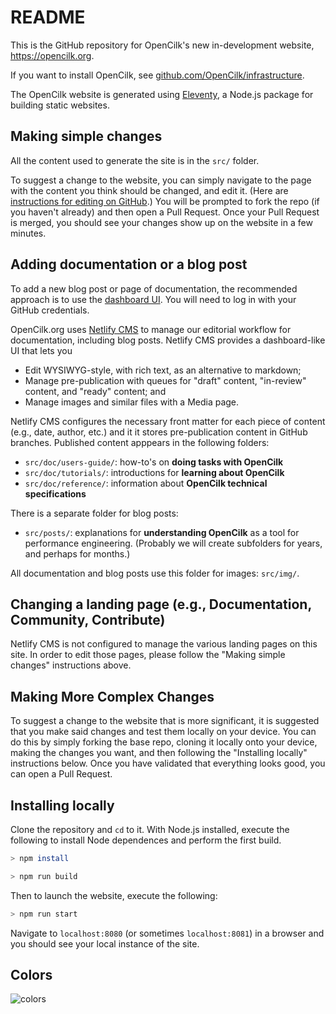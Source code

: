 # README

This is the GitHub repository for OpenCilk's new in-development website, https://opencilk.org.

If you want to install OpenCilk, see [github.com/OpenCilk/infrastructure](https://github.com/OpenCilk/infrastructure).

The OpenCilk website is generated using [Eleventy](https://www.11ty.dev/), a Node.js package for building static websites.

## Making simple changes

All the content used to generate the site is in the `src/` folder.

To suggest a change to the website, you can simply navigate to the page with the content you think should be changed, and edit it.
(Here are [instructions for editing on GitHub](https://docs.github.com/en/repositories/working-with-files/managing-files/editing-files).)
You will be prompted to fork the repo (if you haven't already) and then open a Pull Request.
Once your Pull Request is merged, you should see your changes show up on the website in a few minutes.

## Adding documentation or a blog post

To add a new blog post or page of documentation, the recommended approach is to use the [dashboard UI](https://www.opencilk.org/admin).
You will need to log in with your GitHub credentials.

OpenCilk.org uses [Netlify CMS](https://www.netlifycms.org) to manage our editorial workflow for documentation, including blog posts.
Netlify CMS provides a dashboard-like UI that lets you 

- Edit WYSIWYG-style, with rich text, as an alternative to markdown;
- Manage pre-publication with queues for "draft" content, "in-review" content, and "ready" content; and
- Manage images and similar files with a Media page.

Netlify CMS configures the necessary front matter for each piece of content (e.g., date, author, etc.)
and it it stores pre-publication content in GitHub branches. Published content apppears in the following folders:

- `src/doc/users-guide/`: how-to's on **doing tasks with OpenCilk**
- `src/doc/tutorials/`: introductions for **learning about OpenCilk**
- `src/doc/reference/`: information about **OpenCilk technical specifications**

There is a separate folder for blog posts:

- `src/posts/`: explanations for **understanding OpenCilk** as a tool for performance engineering. (Probably we will create subfolders for years, and perhaps for months.)

All documentation and blog posts use this folder for images: `src/img/`.

## Changing a landing page (e.g., Documentation, Community, Contribute)

Netlify CMS is not configured to manage the various landing pages on this site.
In order to edit those pages, please follow the "Making simple changes" instructions above. 

## Making More Complex Changes

To suggest a change to the website that is more significant, it is suggested that you make said changes and test them locally on your device.
You can do this by simply forking the base repo, cloning it locally onto your device, making the changes you want, and then following the "Installing locally" instructions below. Once you have validated that everything looks good, you can open a Pull Request.

## Installing locally

Clone the repository and `cd` to it. With Node.js installed, execute the following to install Node dependences and perform the first build.

```bash
> npm install

> npm run build
```
Then to launch the website, execute the following:
```bash
> npm run start
```

Navigate to `localhost:8080` (or sometimes `localhost:8081`) in a browser and you should see your local instance of the site.

## Colors

![colors](/img/color-family.png)
